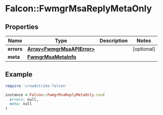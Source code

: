 # Falcon::FwmgrMsaReplyMetaOnly

## Properties

| Name | Type | Description | Notes |
| ---- | ---- | ----------- | ----- |
| **errors** | [**Array&lt;FwmgrMsaAPIError&gt;**](FwmgrMsaAPIError.md) |  | [optional] |
| **meta** | [**FwmgrMsaMetaInfo**](FwmgrMsaMetaInfo.md) |  |  |

## Example

```ruby
require 'crowdstrike-falcon'

instance = Falcon::FwmgrMsaReplyMetaOnly.new(
  errors: null,
  meta: null
)
```

